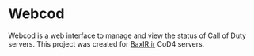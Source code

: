 # Webcod

Webcod is a web interface to manage and view the status of Call of Duty servers.
This project was created for [BaxIR.ir](BaxIR.ir) CoD4 servers.
